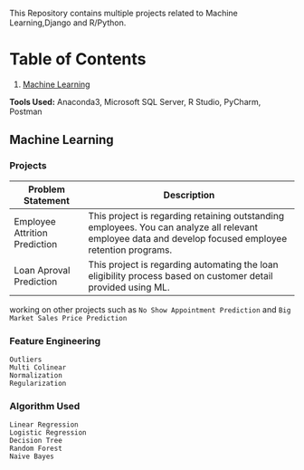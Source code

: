 

This Repository contains multiple projects related to Machine Learning,Django and R/Python.

# Table of Contents
1. [Machine Learning](#machine-learning)

<b>Tools Used:</b> Anaconda3, Microsoft SQL Server, R Studio, PyCharm, Postman

## Machine Learning

### Projects
Problem Statement | Description
------------ | -------------
Employee Attrition Prediction | This project is regarding retaining outstanding employees. You can analyze all relevant employee data and develop focused employee retention programs.
Loan Aproval Prediction | This project is regarding automating the loan eligibility process based on customer detail provided using ML.

working on other projects such as `No Show Appointment Prediction` and `Big Market Sales Price Prediction`

### Feature Engineering
`Outliers`<br>
`Multi Colinear`<br>
`Normalization`<br>
`Regularization`<br>

### Algorithm Used
`Linear Regression`<br>
`Logistic Regression`<br>
`Decision Tree`<br>
`Random Forest`<br>
`Naive Bayes`<br>

